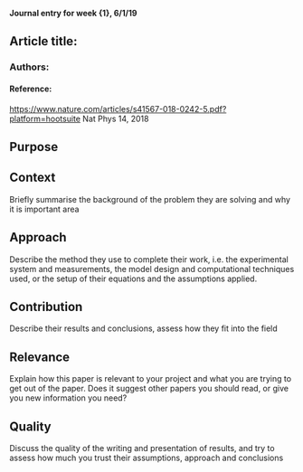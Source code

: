 **Journal entry for week {1}, 6/1/19**

## Article title:


### Authors:


#### Reference:
https://www.nature.com/articles/s41567-018-0242-5.pdf?platform=hootsuite
Nat Phys 14, 2018

## Purpose



## Context

Briefly summarise the background of the problem they are solving and why it is important area

## Approach

Describe the method they use to complete their work, i.e. the experimental system and measurements, the model design and computational techniques used, or the setup of their equations and the assumptions applied.

## Contribution

Describe their results and conclusions, assess how they fit into the field

## Relevance

Explain how this paper is relevant to your project and what you are trying to get out of the paper. Does it suggest other papers you should read, or give you new information you need?

## Quality

Discuss the quality of the writing and presentation of results, and try to assess how much you trust their assumptions, approach and conclusions

